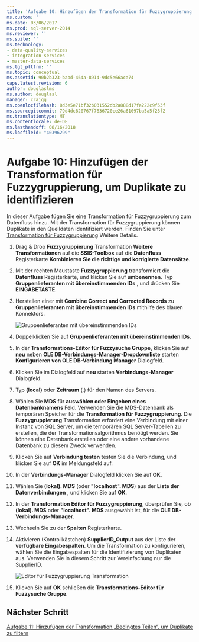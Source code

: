 ```yaml
---
title: 'Aufgabe 10: Hinzufügen der Transformation für Fuzzygruppierung um Duplikate zu identifizieren | Microsoft-Dokumentation'
ms.custom: ''
ms.date: 03/06/2017
ms.prod: sql-server-2014
ms.reviewer: ''
ms.suite: ''
ms.technology:
- data-quality-services
- integration-services
- master-data-services
ms.tgt_pltfrm: ''
ms.topic: conceptual
ms.assetid: 90b2b323-babd-464a-8914-9dc5e66aca74
caps.latest.revision: 6
author: douglaslms
ms.author: douglasl
manager: craigg
ms.openlocfilehash: 8d3e5e71bf32b031552db2a888d17fa222c9f53f
ms.sourcegitcommit: 79d4dc820767f7836720ce26a61097ba5a5f23f2
ms.translationtype: MT
ms.contentlocale: de-DE
ms.lasthandoff: 08/16/2018
ms.locfileid: "40396299"
---
```

# <a name="task-10-adding-fuzzy-group-transform-to-identify-duplicates"></a>Aufgabe 10: Hinzufügen der Transformation für Fuzzygruppierung, um Duplikate zu identifizieren
  In dieser Aufgabe fügen Sie eine Transformation für Fuzzygruppierung zum Datenfluss hinzu. Mit der Transformation für Fuzzygruppierung können Duplikate in den Quelldaten identifiziert werden. Finden Sie unter [Transformation für Fuzzygruppierung](../integration-services/data-flow/transformations/fuzzy-grouping-transformation.md) Weitere Details.  
  
1.  Drag & Drop **Fuzzygruppierung** Transformation **Weitere Transformationen** auf die **SSIS-Toolbox** auf die **Datenfluss** Registerkarte  **Kombinieren Sie die richtige und korrigierte Datensätze**.  
  
2.  Mit der rechten Maustaste **Fuzzygruppierung** transformiert die **Datenfluss** Registerkarte, und klicken Sie auf **umbenennen**. Typ **Gruppenlieferanten mit übereinstimmenden IDs** , und drücken Sie **EINGABETASTE**.  
  
3.  Herstellen einer mit **Combine Correct and Corrected Records** zu **Gruppenlieferanten mit übereinstimmenden IDs** mithilfe des blauen Konnektors.  
  
     ![Gruppenlieferanten mit übereinstimmenden IDs](../../2014/tutorials/media/et-addingfgttoidentifyduplicates-01.jpg "Gruppenlieferanten mit übereinstimmenden IDs")  
  
4.  Doppelklicken Sie auf **Gruppenlieferanten mit übereinstimmenden IDs**.  
  
5.  In der **Transformations-Editor für Fuzzysuche Gruppe**, klicken Sie auf **neu** neben **OLE DB-Verbindungs-Manager-Dropdownliste** starten **Konfigurieren von OLE DB-Verbindung Manager** Dialogfeld.  
  
6.  Klicken Sie im Dialogfeld auf **neu** starten **Verbindungs-Manager** Dialogfeld.  
  
7.  Typ **(local)** oder **Zeitraum** (.) für den Namen des Servers.  
  
8.  Wählen Sie **MDS** für **auswählen oder Eingeben eines Datenbanknamens** Feld. Verwenden Sie die MDS-Datenbank als temporären Speicher für die **Transformation für Fuzzygruppierung**. Die **Fuzzygruppierung** Transformation erfordert eine Verbindung mit einer Instanz von SQL Server, um die temporären SQL Server-Tabellen zu erstellen, die der Transformationsalgorithmus benötigt werden. Sie können eine Datenbank erstellen oder eine andere vorhandene Datenbank zu diesem Zweck verwenden.  
  
9. Klicken Sie auf **Verbindung testen** testen Sie die Verbindung, und klicken Sie auf **OK** im Meldungsfeld auf.  
  
10. In der **Verbindungs-Manager** Dialogfeld klicken Sie auf **OK**.  
  
11. Wählen Sie **(lokal). MDS** (oder **"localhost". MDS**) aus der **Liste der Datenverbindungen** , und klicken Sie auf **OK**.  
  
12. In der **Transformation Editor für Fuzzygruppierung**, überprüfen Sie, ob **(lokal). MDS** oder **"localhost". MDS** ausgewählt ist, für die **OLE DB-Verbindungs-Manager**.  
  
13. Wechseln Sie zu der **Spalten** Registerkarte.  
  
14. Aktivieren (Kontrollkästchen) **SupplierID_Output** aus der Liste der **verfügbare Eingabespalten**. Um die Transformation zu konfigurieren, wählen Sie die Eingabespalten für die Identifizierung von Duplikaten aus. Verwenden Sie in diesem Schritt zur Vereinfachung nur die SupplierID.  
  
     ![Editor für Fuzzygruppierung Transformation](../../2014/tutorials/media/et-addingfgttoidentifyduplicates-02.jpg "Transformation Editor für Fuzzygruppierung")  
  
15. Klicken Sie auf **OK** schließen die **Transformations-Editor für Fuzzysuche Gruppe**.  
  
## <a name="next-step"></a>Nächster Schritt  
 [Aufgabe 11: Hinzufügen der Transformation „Bedingtes Teilen“, um Duplikate zu filtern](../../2014/tutorials/task-11-adding-conditional-split-transform-to-filter-duplicates.md)  
  
  
